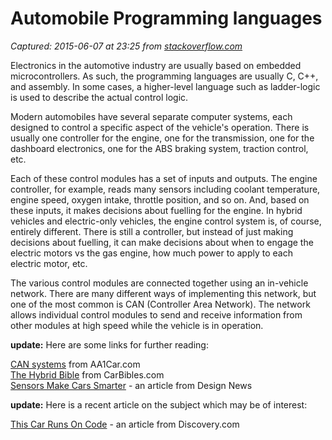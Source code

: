 # Automobile Programming languages

_Captured: 2015-06-07 at 23:25 from [stackoverflow.com](http://stackoverflow.com/questions/1044271/automobile-programming-languages)_

Electronics in the automotive industry are usually based on embedded microcontrollers. As such, the programming languages are usually C, C++, and assembly. In some cases, a higher-level language such as ladder-logic is used to describe the actual control logic.

Modern automobiles have several separate computer systems, each designed to control a specific aspect of the vehicle's operation. There is usually one controller for the engine, one for the transmission, one for the dashboard electronics, one for the ABS braking system, traction control, etc.

Each of these control modules has a set of inputs and outputs. The engine controller, for example, reads many sensors including coolant temperature, engine speed, oxygen intake, throttle position, and so on. And, based on these inputs, it makes decisions about fuelling for the engine. In hybrid vehicles and electric-only vehicles, the engine control system is, of course, entirely different. There is still a controller, but instead of just making decisions about fuelling, it can make decisions about when to engage the electric motors vs the gas engine, how much power to apply to each electric motor, etc.

The various control modules are connected together using an in-vehicle network. There are many different ways of implementing this network, but one of the most common is CAN (Controller Area Network). The network allows individual control modules to send and receive information from other modules at high speed while the vehicle is in operation.

**update:** Here are some links for further reading:

[CAN systems](http://www.aa1car.com/library/can_systems.htm) from AA1Car.com  
[The Hybrid Bible](http://www.carbibles.com/hybrids_bible.html) from CarBibles.com  
[Sensors Make Cars Smarter](http://www.designnews.com/article/13464-Sensors_make_cars_smarter.php) \- an article from Design News

**update:** Here is a recent article on the subject which may be of interest:

[This Car Runs On Code](http://news.discovery.com/tech/toyota-recall-software-code.html) \- an article from Discovery.com
